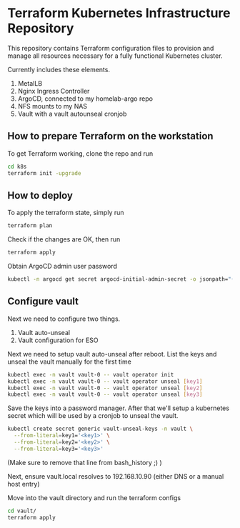 # Terraform Kubernetes Infrastructure Repository

This repository contains Terraform configuration files to provision and manage all resources necessary for a fully functional Kubernetes cluster.

Currently includes these elements.
1. MetalLB
2. Nginx Ingress Controller
3. ArgoCD, connected to my homelab-argo repo
4. NFS mounts to my NAS
5. Vault with a vault autounseal cronjob

## How to prepare Terraform on the workstation

To get Terraform working, clone the repo and run 

```bash
cd k8s
terraform init -upgrade
```

## How to deploy
To apply the terraform state, simply run
```bash
terraform plan
```

Check if the changes are OK, then run

```bash
terraform apply
```

Obtain ArgoCD admin user password
```bash
kubectl -n argocd get secret argocd-initial-admin-secret -o jsonpath="{.data.password}" | base64 -d
```

## Configure vault

Next we need to configure two things.
1. Vault auto-unseal
2. Vault configuration for ESO

Next we need to setup vault auto-unseal after reboot.
List the keys and unseal the vault manually for the first time

```bash
kubectl exec -n vault vault-0 -- vault operator init
kubectl exec -n vault vault-0 -- vault operator unseal [key1]
kubectl exec -n vault vault-0 -- vault operator unseal [key2]
kubectl exec -n vault vault-0 -- vault operator unseal [key3]
```

Save the keys into a password manager. After that we'll setup a kubernetes secret which will be used by a cronjob to unseal the vault.

```bash
kubectl create secret generic vault-unseal-keys -n vault \
  --from-literal=key1='<key1>' \
  --from-literal=key2='<key2>' \
  --from-literal=key3='<key3>'
```

(Make sure to remove that line from bash_history ;) )

Next, ensure vault.local resolves to 192.168.10.90 (either DNS or a manual host entry)

Move into the vault directory and run the terraform configs
```bash
cd vault/
terraform apply
```